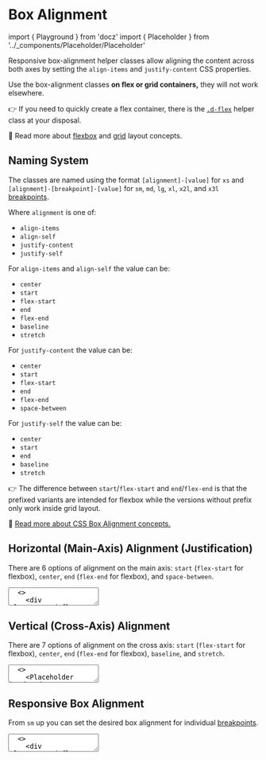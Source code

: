 # Box Alignment

import { Playground } from 'docz'
import { Placeholder } from '../_components/Placeholder/Placeholder'

Responsive box-alignment helper classes allow aligning the content across both
axes by setting the `align-items` and `justify-content` CSS properties.

Use the box-alignment classes **on flex or grid containers,** they will not work
elsewhere.

👉 If you need to quickly create a flex container, there is the
[`.d-flex`](/docs/css-helpers/display) helper class at your disposal.

📖 Read more about [flexbox] and [grid] layout concepts.

## Naming System

The classes are named using the format `[alignment]-[value]` for `xs` and
`[alignment]-[breakpoint]-[value]` for `sm`, `md`, `lg`, `xl`, `x2l`, and
`x3l` [breakpoints](/docs/foundation/breakpoints).

Where `alignment` is one of:

- `align-items`
- `align-self`
- `justify-content`
- `justify-self`

For `align-items` and `align-self` the value can be:

- `center`
- `start`
- `flex-start`
- `end`
- `flex-end`
- `baseline`
- `stretch`

For `justify-content` the value can be:

- `center`
- `start`
- `flex-start`
- `end`
- `flex-end`
- `space-between`

For `justify-self` the value can be:

- `center`
- `start`
- `end`
- `baseline`
- `stretch`

👉 The difference between `start`/`flex-start` and `end`/`flex-end` is that the
prefixed variants are intended for flexbox while the versions without prefix
only work inside grid layout.

📖 [Read more about CSS Box Alignment concepts.][box-alignment]

## Horizontal (Main-Axis) Alignment (Justification)

There are 6 options of alignment on the main axis: `start` (`flex-start` for
flexbox), `center`, `end` (`flex-end` for flexbox), and `space-between`.

<textarea is="docoff-react-preview">
  <>
    <div className="d-flex justify-content-flex-start">
      <Placeholder bordered>
        <code>.justify-content-flex-start</code>
      </Placeholder>
    </div>
    <div className="d-flex justify-content-center">
      <Placeholder bordered>
        <code>.justify-content-center</code>
      </Placeholder>
    </div>
    <div className="d-flex justify-content-flex-end">
      <Placeholder bordered>
        <code>.justify-content-flex-end</code>
      </Placeholder>
    </div>
    <div className="d-flex justify-content-space-between">
      <Placeholder bordered>
        <code>.justify-content-space-between</code>
      </Placeholder>
      <Placeholder bordered>
        <code>.justify-content-space-between</code>
      </Placeholder>
    </div>
  </>
</textarea>

## Vertical (Cross-Axis) Alignment

There are 7 options of alignment on the cross axis: `start` (`flex-start` for
flexbox), `center`, `end` (`flex-end` for flexbox), `baseline`, and `stretch`.

<textarea is="docoff-react-preview">
  <>
    <Placeholder bordered>
      <div className="d-flex align-items-flex-start" style={{ height: '6rem' }}>
        <Placeholder bordered>
          <code>.align-items-flex-start</code>
        </Placeholder>
      </div>
    </Placeholder>
    <Placeholder bordered>
      <div className="d-flex align-items-center" style={{ height: '6rem' }}>
        <Placeholder bordered>
          <code>.align-items-center</code>
        </Placeholder>
      </div>
    </Placeholder>
    <Placeholder bordered>
      <div className="d-flex align-items-flex-end" style={{ height: '6rem' }}>
        <Placeholder bordered>
          <code>.align-items-flex-end</code>
        </Placeholder>
      </div>
    </Placeholder>
    <Placeholder bordered>
      <div className="d-flex align-items-baseline" style={{ height: '6rem' }}>
        <Placeholder bordered>
          <code>.align-items-baseline</code>
        </Placeholder>
        <Placeholder bordered>
          <code style={{ lineHeight: 4 }}>.align-items-baseline</code>
        </Placeholder>
      </div>
    </Placeholder>
    <Placeholder bordered>
      <div className="d-flex align-items-stretch" style={{ height: '6rem' }}>
        <Placeholder bordered>
          <code>.align-items-stretch</code>
        </Placeholder>
      </div>
    </Placeholder>
  </>
</textarea>

## Responsive Box Alignment

From `sm` up you can set the desired box alignment for individual
[breakpoints](/docs/foundation/breakpoints).

<textarea is="docoff-react-preview">
  <>
    <div className="d-flex justify-content-sm-flex-start">
      <Placeholder bordered>
        <code>.justify-content-sm-flex-start</code>
      </Placeholder>
    </div>
    <div className="d-flex justify-content-md-center">
      <Placeholder bordered>
        <code>.justify-content-md-center</code>
      </Placeholder>
    </div>
    <div className="d-flex justify-content-lg-flex-end">
      <Placeholder bordered>
        <code>.justify-content-lg-flex-end</code>
      </Placeholder>
    </div>
    <div className="d-flex justify-content-xl-space-between">
      <Placeholder bordered>
        <code>.justify-content-xl-space-between</code>
      </Placeholder>
      <Placeholder bordered>
        <code>.justify-content-xl-space-between</code>
      </Placeholder>
    </div>
  </>
</textarea>

[flexbox]: https://developer.mozilla.org/en-US/docs/Learn/CSS/CSS_layout/Flexbox
[grid]: https://developer.mozilla.org/en-US/docs/Learn/CSS/CSS_layout/Grids
[box-alignment]: https://developer.mozilla.org/en-US/docs/Web/CSS/CSS_Box_Alignment
